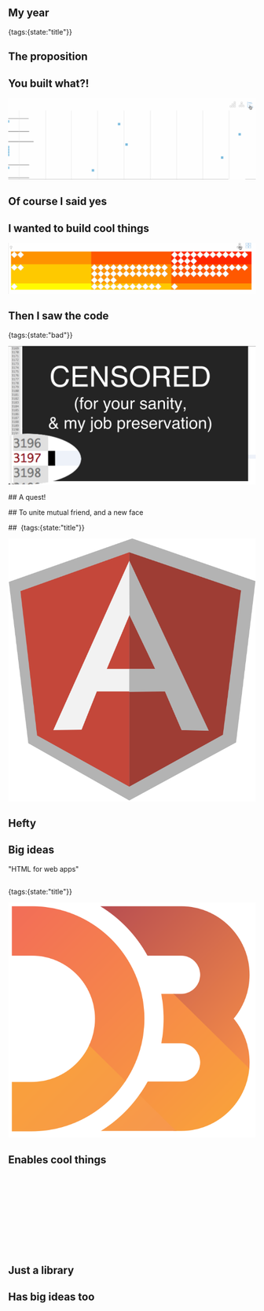 ## My year
{tags:{state:"title"}}

## The proposition

## You built what?!

![transitions](img/transitions.gif)

## Of course I said yes

## I wanted to build cool things

![transitions](img/transitions-b.gif)

## Then I saw the code
{tags:{state:"bad"}}

![huge javascript file](img/huge-javascript-file.png)

## A quest!

## To unite mutual friend, and a new face

## 
{tags:{state:"title"}}

<img class='offset' src="img/ng.png" alt="angular js shield logo">

## Hefty

## Big ideas

"HTML for web apps"

## 
{tags:{state:"title"}}

<img class='offset' src="img/d3.svg" width=748 alt="d3 logo">

## Enables cool things

<svg id=d3Demo></svg>

<script>
onSlideWithElementShown(document.getElementById("d3Demo"), function(el) {
  var histo = sectorHistogram();

  function render() { 
    var randomData = d3.range(1000).map(d3.random.irwinHall(10));

    d3.select(el)
    .call(histo, randomData)
  }

  setTimeout(render, 125);

  return function() {
    d3.select(el).html("");
  };
})
</script>

## Just a library

## Has big ideas too


